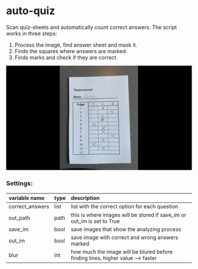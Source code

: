 # auto-quiz

Scan quiz-sheets and automatically count correct answers. The script works in three steps: 
1. Process the image, find answer sheet and mask it. 
2. Finds the squares where answers are marked.
3. Finds marks and check if they are correct. 

![Process](process.gif)

### Settings:
| variable name   | type    | description |
| :-------------   | :------- | :------------|
| correct_answers | list    | list with the correct option for each question |
| out_path        | path    | this is where images will be stored if save_im or out_im is set to True      |
| save_im | bool | save images that show the analyzing process    |
| out_im  | bool | save image with correct and wrong answers marked |
| blur    | int  | how much the image will be blured before finding lines, higher value --> faster

